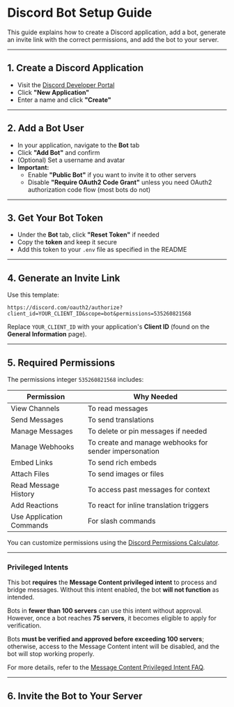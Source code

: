 # Discord Bot Setup Guide

This guide explains how to create a Discord application, add a bot, generate an invite link with the correct permissions, and add the bot to your server.

---

## 1. Create a Discord Application

- Visit the [Discord Developer Portal](https://discord.com/developers/applications)
- Click **"New Application"**
- Enter a name and click **"Create"**

---

## 2. Add a Bot User

- In your application, navigate to the **Bot** tab
- Click **"Add Bot"** and confirm
- (Optional) Set a username and avatar
- **Important:**
  - Enable **"Public Bot"** if you want to invite it to other servers
  - Disable **"Require OAuth2 Code Grant"** unless you need OAuth2 authorization code flow (most bots do not)

---

## 3. Get Your Bot Token

- Under the **Bot** tab, click **"Reset Token"** if needed
- Copy the **token** and keep it secure
- Add this token to your `.env` file as specified in the README

---

## 4. Generate an Invite Link

Use this template:

```
https://discord.com/oauth2/authorize?client_id=YOUR_CLIENT_ID&scope=bot&permissions=535260821568
```
Replace `YOUR_CLIENT_ID` with your application's **Client ID** (found on the **General Information** page).

---

## 5. Required Permissions

The permissions integer `535260821568` includes:

| Permission                 | Why Needed                                         |
|----------------------------|----------------------------------------------------|
| View Channels              | To read messages                                   |
| Send Messages              | To send translations                               |
| Manage Messages            | To delete or pin messages if needed                |
| Manage Webhooks            | To create and manage webhooks for sender impersonation |
| Embed Links                | To send rich embeds                                |
| Attach Files               | To send images or files                            |
| Read Message History       | To access past messages for context                |
| Add Reactions              | To react for inline translation triggers           |
| Use Application Commands   | For slash commands                                 |

You can customize permissions using the [Discord Permissions Calculator](https://discordapi.com/permissions.html#).

---

### Privileged Intents

This bot **requires** the **Message Content privileged intent** to process and bridge messages. Without this intent enabled, the bot **will not function** as intended.

Bots in **fewer than 100 servers** can use this intent without approval. However, once a bot reaches **75 servers**, it becomes eligible to apply for verification.

Bots **must be verified and approved before exceeding 100 servers**; otherwise, access to the Message Content intent will be disabled, and the bot will stop working properly.

For more details, refer to the [Message Content Privileged Intent FAQ](https://support-dev.discord.com/hc/en-us/articles/4404772028055-Message-Content-Privileged-Intent-FAQ).

---

## 6. Invite the Bot to Your Server